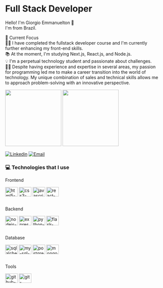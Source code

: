 # Full Stack Developer
Hello! I'm Giorgio Emmanuelton 👋 <br>
I'm from Brazil.

🎯 Current Focus <br>
🧑‍💻 I have completed the fullstack developer course and I'm currently further enhancing my front-end skills. <br>
📚 At the moment, I'm studying Next.js, React.js, and Node.js. <br>
💡 I'm a perpetual technology student and passionate about challenges. <br>
👨‍🎓 Despite having experience and expertise in several areas, my passion for programming led me to make a career transition into the world of technology. My unique combination of sales and technical skills allows me to approach problem-solving with an innovative perspective.

<div>
<img height="180em" src="https://github-readme-stats.vercel.app/api?username=giorgioeab&show_icons=true&theme=tokyonight"/>
<img height="180em" src="https://github-readme-stats.vercel.app/api/top-langs/?username=giorgioeab&layout=compact&theme=tokyonight"/>
</div>

[![Linkedin](https://img.shields.io/badge/LinkedIn-0077B5?style=for-the-badge&logo=linkedin&logoColor=white)](https://www.linkedin.com/in/giorgio-emmanuelton/)
[![Email](https://img.shields.io/badge/Gmail-D14836?style=for-the-badge&logo=gmail&logoColor=white)](giorgioeabarbosa@gmail.com)

### 💻 Technologies that I use
<div>
  <p> Frontend </p>
  <img align='center' alt='html5-badge' height='30' width='40' src='https://cdn.jsdelivr.net/gh/devicons/devicon/icons/html5/html5-original.svg'>
  <img align='center' alt='css3-badge' height='30' width='40' src='https://cdn.jsdelivr.net/gh/devicons/devicon/icons/css3/css3-original.svg'>
  <img align='center' alt='javascript-badge' height='30' width='40' src='https://cdn.jsdelivr.net/gh/devicons/devicon/icons/javascript/javascript-original.svg'>
  <img align='center' alt='react-badge' height='30' width='40' src='https://cdn.jsdelivr.net/gh/devicons/devicon/icons/react/react-original.svg'>
  <br>
  <br>
  <p> Backend </p>
  <img align='center' alt='nodejs-badge' height='30' width='40' src='https://cdn.jsdelivr.net/gh/devicons/devicon/icons/nodejs/nodejs-original-wordmark.svg'>
  <img align='center' alt='express-badge' height='30' width='40' src='https://cdn.jsdelivr.net/gh/devicons/devicon/icons/express/express-original-wordmark.svg'>
  <img align='center' alt='python-badge' height='30' width='40' src='https://cdn.jsdelivr.net/gh/devicons/devicon/icons/python/python-original.svg'>
  <img align='center' alt='flask-badge' height='30' width='40' src='https://cdn.jsdelivr.net/gh/devicons/devicon/icons/flask/flask-original-wordmark.svg'>
  <br>
  <br>
  <p> Database </p>
  <img align='center' alt='sqlalchemy-badge' height='30' width='40' src='https://cdn.jsdelivr.net/gh/devicons/devicon/icons/sqlalchemy/sqlalchemy-original.svg'>
  <img align='center' alt='my-sql-badge' height='30' width='40' src='https://cdn.jsdelivr.net/gh/devicons/devicon/icons/mysql/mysql-original-wordmark.svg'>
  <img align='center' alt='postgresql-badge' height='30' width='40' src='https://cdn.jsdelivr.net/gh/devicons/devicon/icons/postgresql/postgresql-original.svg'>
  <img align='center' alt='mongo-badge' height='30' width='40' src='https://cdn.jsdelivr.net/gh/devicons/devicon/icons/mongodb/mongodb-original.svg'>
  <br>
  <br>
  <p> Tools </p>
  <img align='center' alt='github-badge' height='30' width='40' src='https://cdn.jsdelivr.net/gh/devicons/devicon/icons/github/github-original.svg'>
  <img align='center' alt='git-badge' height='30' width='40' src='https://cdn.jsdelivr.net/gh/devicons/devicon/icons/git/git-original.svg'>

</div>
